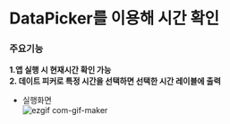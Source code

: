 # DataPicker를 이용해 시간 확인
### 주요기능
**1.앱 실행 시 현재시간 확인 가능**<br>
**2. 데이트 피커로 특정 시간을 선택하면 선택한 시간 레이블에 출력**
<br>
- 실행화면<br>
![ezgif com-gif-maker](https://user-images.githubusercontent.com/60169777/73424967-9e0a5a00-4373-11ea-8af8-60a6be28c362.gif)
